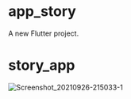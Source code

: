 # app_story

A new Flutter project.

# story_app

![Screenshot_20210926-215033-1](https://user-images.githubusercontent.com/80406227/134824025-aae49168-fd03-4fa0-a7ff-147e78c668f1.jpg)
